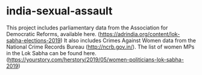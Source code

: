 # india-sexual-assault

This project includes parliamentary data from the Association for Democratic Reforms, available here. (https://adrindia.org/content/lok-sabha-elections-2019)
It also includes Crimes Against Women data from the National Crime Records Bureau (http://ncrb.gov.in/).
The list of women MPs in the Lok Sabha can be found here. (https://yourstory.com/herstory/2019/05/women-politicians-lok-sabha-2019)
